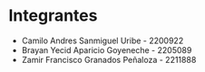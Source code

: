 # Integrantes
* Camilo Andres Sanmiguel Uribe - 2200922
* Brayan Yecid Aparicio Goyeneche - 2205089
* Zamir Francisco Granados Peñaloza - 2211888
